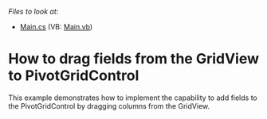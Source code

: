 <!-- default file list -->
*Files to look at*:

* [Main.cs](./CS/Q250992/Main.cs) (VB: [Main.vb](./VB/Q250992/Main.vb))
<!-- default file list end -->
# How to drag fields from the GridView to PivotGridControl


<p>This example demonstrates how to implement the capability to add fields to the PivotGridControl by dragging columns from the GridView.</p>

<br/>


